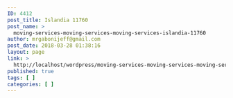 ```yaml
---
ID: 4412
post_title: Islandia 11760
post_name: >
  moving-services-moving-services-moving-services-islandia-11760
author: mrgabonijeff@gmail.com
post_date: 2018-03-28 01:38:16
layout: page
link: >
  http://localhost/wordpress/moving-services-moving-services-moving-services-islandia-11760/
published: true
tags: [ ]
categories: [ ]
---
```

